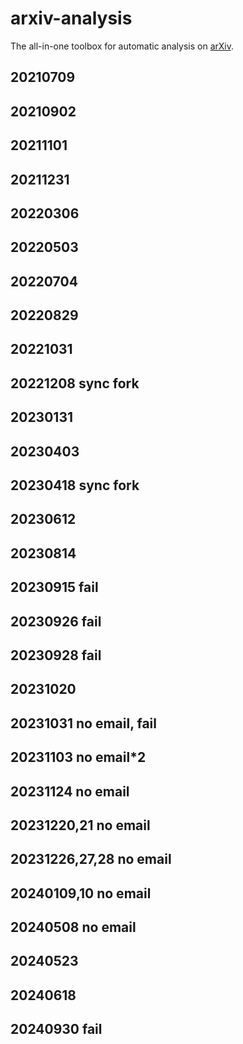 # arxiv-analysis

The all-in-one toolbox for automatic analysis on [arXiv](https://arxiv.org).
## 20210709
## 20210902
## 20211101
## 20211231
## 20220306
## 20220503
## 20220704
## 20220829
## 20221031
## 20221208 sync fork
## 20230131
## 20230403
## 20230418 sync fork
## 20230612
## 20230814
## 20230915 fail
## 20230926 fail
## 20230928 fail
## 20231020
## 20231031 no email, fail
## 20231103 no email*2
## 20231124 no email
## 20231220,21 no email
## 20231226,27,28 no email
## 20240109,10 no email
## 20240508 no email
## 20240523
## 20240618
## 20240930 fail
